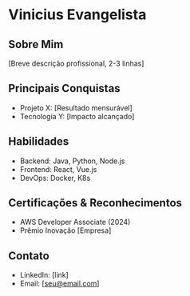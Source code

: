 # Vinicius Evangelista

## Sobre Mim
[Breve descrição profissional, 2-3 linhas]

## Principais Conquistas
- Projeto X: [Resultado mensurável]
- Tecnologia Y: [Impacto alcançado]

## Habilidades
- Backend: Java, Python, Node.js
- Frontend: React, Vue.js
- DevOps: Docker, K8s

## Certificações & Reconhecimentos
- AWS Developer Associate (2024)
- Prêmio Inovação [Empresa]

## Contato
- LinkedIn: [link]
- Email: [seu@email.com]
